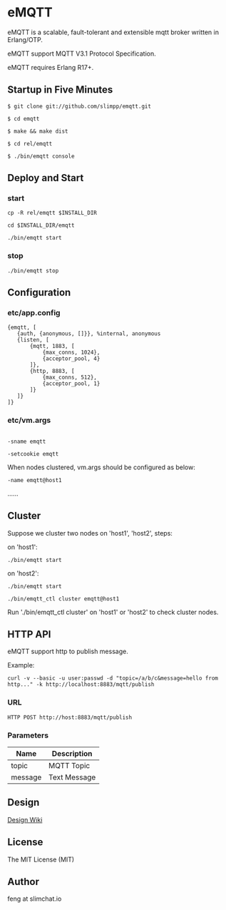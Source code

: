 # eMQTT

eMQTT is a scalable, fault-tolerant and extensible mqtt broker written in Erlang/OTP.

eMQTT support MQTT V3.1 Protocol Specification.

eMQTT requires Erlang R17+.

## Startup in Five Minutes

```
$ git clone git://github.com/slimpp/emqtt.git

$ cd emqtt

$ make && make dist

$ cd rel/emqtt

$ ./bin/emqtt console
```

## Deploy and Start

### start

```
cp -R rel/emqtt $INSTALL_DIR

cd $INSTALL_DIR/emqtt

./bin/emqtt start

```

### stop

```
./bin/emqtt stop

```

## Configuration

### etc/app.config

```
{emqtt, [
   {auth, {anonymous, []}}, %internal, anonymous
   {listen, [
       {mqtt, 1883, [
           {max_conns, 1024},
           {acceptor_pool, 4}
       ]},
       {http, 8883, [
           {max_conns, 512},
           {acceptor_pool, 1}
       ]}
   ]}
]}

```

### etc/vm.args

```

-sname emqtt

-setcookie emqtt

```

When nodes clustered, vm.args should be configured as below:

```
-name emqtt@host1
```

......

## Cluster

Suppose we cluster two nodes on 'host1', 'host2', steps:

on 'host1':

```
./bin/emqtt start
```

on 'host2':

```
./bin/emqtt start

./bin/emqtt_ctl cluster emqtt@host1
```

Run './bin/emqtt_ctl cluster' on 'host1' or 'host2' to check cluster nodes.

## HTTP API

eMQTT support http to publish message.

Example:

```
curl -v --basic -u user:passwd -d "topic=/a/b/c&message=hello from http..." -k http://localhost:8883/mqtt/publish
```

### URL

```
HTTP POST http://host:8883/mqtt/publish
```

### Parameters

Name | Description
-----|-------------
topic | MQTT Topic
message | Text Message

## Design

[Design Wiki](https://github.com/slimpp/emqtt/wiki)

## License

The MIT License (MIT)

## Author

feng at slimchat.io

